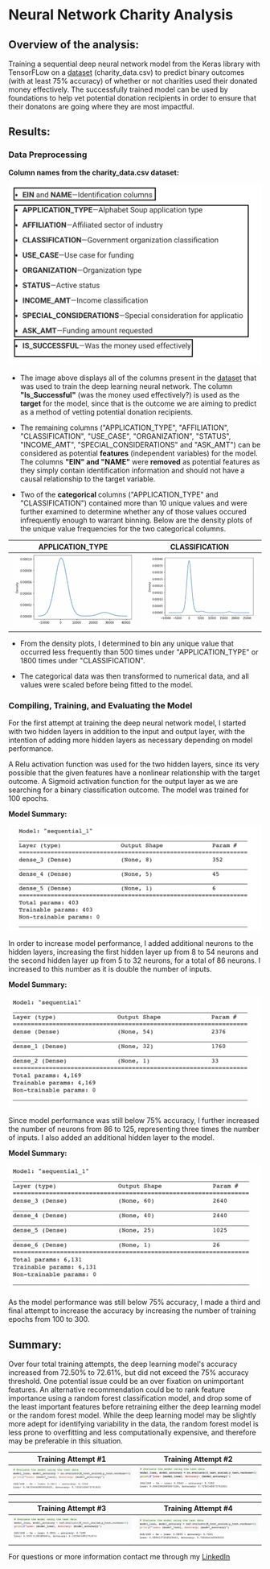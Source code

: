 # Neural Network Charity Analysis

## Overview of the analysis:

Training a sequential deep neural network model from the Keras library with TensorFLow on a [dataset](charity_data.csv) (charity_data.csv) to predict binary outcomes (with at least 75% accuracy) of whether or not charities used their donated money effectively. The successfully trained model can be used by foundations to help vet potential donation recipients in order to ensure that their donatons are going where they are most impactful. 

## Results: 

### Data Preprocessing

<b> Column names from the charity_data.csv dataset: </b>

![Column_Names](Images/column_names.png)

- The image above displays all of the columns present in the [dataset](charity_data.csv) that was used to train the deep learning neural network. The column <b>"Is_Successful"</b> (was the money used effectively?) is used as the <b>target</b> for the model, since that is the outcome we are aiming to predict as a method of vetting potential donation recipients.  

- The remaining columns ("APPLICATION_TYPE", "AFFILIATION", "CLASSIFICATION", "USE_CASE", "ORGANIZATION", "STATUS", "INCOME_AMT", "SPECIAL_CONSIDERATIONS" and "ASK_AMT") can be considered as potential <b>features</b> (independent variables) for the model. The columns <b>"EIN" and "NAME"</b> were <b>removed</b> as potential features as they simply contain identification information and should not have a causal relationship to the target variable. 

- Two of the <b> categorical </b> columns ("APPLICATION_TYPE" and "CLASSIFICATION") contained more than 10 unique values and were further examined to determine whether any of those values occured infrequently enough to warrant binning. Below are the density plots of the unique value frequencies for the two categorical columns. 

| APPLICATION_TYPE | CLASSIFICATION |
:-------------------------:|:-------------------------:
![Application Type Density Plot](Images/ApplicationType_DensityPlot.png) | ![Classification Density Plot](Images/Classification_DensityPlot.png)

- From the density plots, I determined to bin any unique value that occurred less frequently than 500 times under "APPLICATION_TYPE" or 1800 times under "CLASSIFICATION". 

- The categorical data was then transformed to numerical data, and all values were scaled before being fitted to the model. 

### Compiling, Training, and Evaluating the Model

For the first attempt at training the deep neural network model, I started with two hidden layers in addition to the input and output layer, with the intention of adding more hidden layers as necessary depending on model performance.

A Relu activation function was used for the two hidden layers, since its very possible that the given features have a nonlinear relationship with the target outcome. A Sigmoid activation function for the output layer as we are searching for a binary classification outcome. The model was trained for 100 epochs.

<b>Model Summary:</b>

![Model Summary](Images/nn_model_summary.png)

In order to increase model performance, I added additional neurons to the hidden layers, increasing the first hidden layer up from 8 to 54 neurons and the second hidden layer up from 5 to 32 neurons, for a total of 86 neurons. I increased to this number as it is double the number of inputs. 

<b>Model Summary:</b>

![Model2_Summary](Images/nn_model2_summary.png)

Since model performance was still below 75% accuracy, I further increased the number of neurons from 86 to 125, representing three times the number of inputs. I also added an additional hidden layer to the model.

<b>Model Summary:</b>

![Model3_Summary](Images/nn_model3_summary.png)

As the model performance was still below 75% accuracy, I made a third and final attempt to increase the accuracy by increasing the number of training epochs from 100 to 300. 

## Summary: 

Over four total training attempts, the deep learning model's accuracy increased from 72.50% to 72.61%, but did not exceed the 75% accuracy threshold. One potential issue could be an over fixation on unimportant features. An alternative recommendation could be to rank feature importance using a random forest classification model, and drop some of the least important features before retraining either the deep learning model or the random forest model. While the deep learning model may be slightly more adept for identifying variability in the data, the random forest model is less prone to overfitting and less computationally expensive, and therefore may be preferable in this situation. 

| Training Attempt #1 | Training Attempt #2 | 
:-------------------------:|:-------------------------:
![Model1_Loss and Accuracy](Images/nn_model_loss_accuracy.png) | ![Model2 Loss and Accuracy](Images/nn_model2_loss_accuracy.png)

| Training Attempt #3 | Training Attempt #4 |
:-----------------:|:-----------------------:
![Model3_Loss and Accuracy](Images/nn_model3_loss_accuracy.png) | ![Model4 Loss and Accuracy](Images/nn_model4_loss_accuracy.png)


For questions or more information contact me through my [LinkedIn](https://www.linkedin.com/in/natalie-vandyke-ba963837/)
